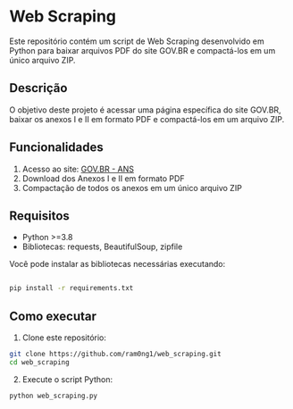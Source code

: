 # Web Scraping

Este repositório contém um script de Web Scraping desenvolvido em Python para baixar arquivos PDF do site GOV.BR e compactá-los em um único arquivo ZIP.

## Descrição

O objetivo deste projeto é acessar uma página específica do site GOV.BR, baixar os anexos I e II em formato PDF e compactá-los em um arquivo ZIP.

## Funcionalidades

1. Acesso ao site: [GOV.BR - ANS](https://www.gov.br/ans/pt-br/acesso-a-informacao/participacao-da-sociedade/atualizacao-do-rol-de-procedimentos)
2. Download dos Anexos I e II em formato PDF
3. Compactação de todos os anexos em um único arquivo ZIP

## Requisitos

- Python >=3.8
- Bibliotecas: requests, BeautifulSoup, zipfile

Você pode instalar as bibliotecas necessárias executando:

```bash

pip install -r requirements.txt

```

## Como executar

1. Clone este repositório:

```bash
git clone https://github.com/ram0ng1/web_scraping.git
cd web_scraping
```

2. Execute o script Python:

```bash
python web_scraping.py
```
